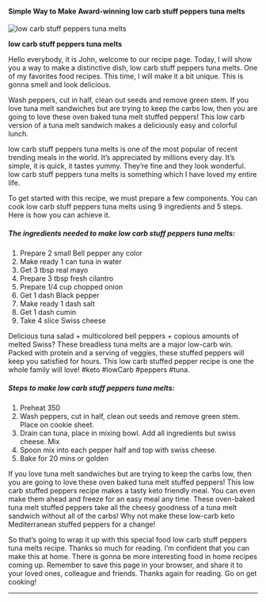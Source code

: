            

#### Simple Way to Make Award-winning low carb stuff peppers tuna melts

![low carb stuff peppers tuna melts](https://img-global.cpcdn.com/recipes/4972905293152256/751x532cq70/low-carb-stuff-peppers-tuna-melts-recipe-main-photo.jpg)

**low carb stuff peppers tuna melts**

Hello everybody, it is John, welcome to our recipe page. Today, I will show you a way to make a distinctive dish, low carb stuff peppers tuna melts. One of my favorites food recipes. This time, I will make it a bit unique. This is gonna smell and look delicious.

Wash peppers, cut in half, clean out seeds and remove green stem. If you love tuna melt sandwiches but are trying to keep the carbs low, then you are going to love these oven baked tuna melt stuffed peppers! This low carb version of a tuna melt sandwich makes a deliciously easy and colorful lunch.

low carb stuff peppers tuna melts is one of the most popular of recent trending meals in the world. It’s appreciated by millions every day. It’s simple, it is quick, it tastes yummy. They’re fine and they look wonderful. low carb stuff peppers tuna melts is something which I have loved my entire life.

To get started with this recipe, we must prepare a few components. You can cook low carb stuff peppers tuna melts using 9 ingredients and 5 steps. Here is how you can achieve it.

##### The ingredients needed to make low carb stuff peppers tuna melts:

1.  Prepare 2 small Bell pepper any color
2.  Make ready 1 can tuna in water
3.  Get 3 tbsp real mayo
4.  Prepare 3 tbsp fresh cilantro
5.  Prepare 1/4 cup chopped onion
6.  Get 1 dash Black pepper
7.  Make ready 1 dash salt
8.  Get 1 dash cumin
9.  Take 4 slice Swiss cheese

Delicious tuna salad + multicolored bell peppers + copious amounts of melted Swiss? These breadless tuna melts are a major low-carb win. Packed with protein and a serving of veggies, these stuffed peppers will keep you satisfied for hours. This low carb stuffed pepper recipe is one the whole family will love! #keto #lowCarb #peppers #tuna.

##### Steps to make low carb stuff peppers tuna melts:

1.  Preheat 350
2.  Wash peppers, cut in half, clean out seeds and remove green stem. Place on cookie sheet.
3.  Drain can tuna, place in mixing bowl. Add all ingredients but swiss cheese. Mix
4.  Spoon mix into each pepper half and top with swiss cheese.
5.  Bake for 20 mins or golden

If you love tuna melt sandwiches but are trying to keep the carbs low, then you are going to love these oven baked tuna melt stuffed peppers! This low carb stuffed peppers recipe makes a tasty keto friendly meal. You can even make them ahead and freeze for an easy meal any time. These oven-baked tuna melt stuffed peppers take all the cheesy goodness of a tuna melt sandwich without all of the carbs! Why not make these low-carb keto Mediterranean stuffed peppers for a change!

So that’s going to wrap it up with this special food low carb stuff peppers tuna melts recipe. Thanks so much for reading. I’m confident that you can make this at home. There is gonna be more interesting food in home recipes coming up. Remember to save this page in your browser, and share it to your loved ones, colleague and friends. Thanks again for reading. Go on get cooking!

* * *